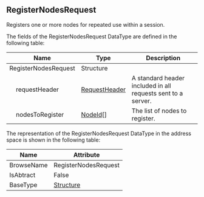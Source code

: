 <!-- datatype -->
## RegisterNodesRequest
Registers one or more nodes for repeated use within a session.  
<!-- end of description -->
The fields of the RegisterNodesRequest DataType are defined in the following table:  

|Name|Type|Description|
|---|---|---|
|RegisterNodesRequest|Structure||
|&nbsp;&nbsp;&nbsp;&nbsp;requestHeader|[RequestHeader](../../../Part4/Services/RequestHeader/readme.md)|A standard header included in all requests sent to a server.|
|&nbsp;&nbsp;&nbsp;&nbsp;nodesToRegister|[NodeId](../../../Part3/DataTypes/NodeId/readme.md)[]|The list of nodes to register.|

The representation of the RegisterNodesRequest DataType in the address space is shown in the following table:  

|Name|Attribute|
|---|---|
|BrowseName|RegisterNodesRequest|
|IsAbtract|False|
|BaseType|[Structure](../../../Part3/DataTypes/Structure/readme.md)|

